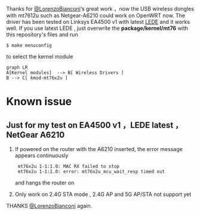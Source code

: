 Thanks  for  [@LorenzoBianconi](https://github.com/LorenzoBianconi)‘s great  work ，now the USB wireless  dongles  with mt7612u  such as Netgear-A6210  could work on OpenWRT now. The driver has been tested
on Linksys EA4500 v1 with latest   [LEDE](https://git.lede-project.org/source) and it works well.
If you use latest LEDE ,  just overwrite the   **package/kernel/mt76**   with this repository's  files  and run 

    $ make menuconfig
to select the kernel module 
```mermaid
graph LR
A[Kernel modules]  --> B[ Wireless Drivers ]
B --> C[ kmod-mt76x2u ]
```
# Known issue
## Just for my test on EA4500 v1  ，LEDE latest ，NetGear A6210

1. If powered on  the router with the A6210 inserted, the error message appears continuously

        mt76x2u 1-1:1.0: MAC RX failed to stop
        mt76x2u 1-1:1.0: error: mt76x2u_mcu_wait_resp timed out
    
      and hangs the router on
      
2. Only work on 2.4G STA mode  , 2.4G AP and  5G AP/STA  not support yet

THANKS [@LorenzoBianconi](https://github.com/LorenzoBianconi) again.
